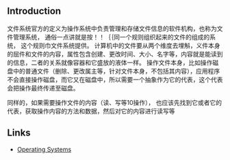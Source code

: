 ## Introduction


文件系统官方的定义为操作系统中负责管理和存储文件信息的软件机构，也称为文件管理系统， 通俗一点讲就是按！！｛｛同一个规则组织起来的文件的组成的系统， 这个规则巾文件系统提供。 
计算机中的文件要从两个维度去埋斛，义件本身的屈件和文件的内容，属性包含创建、更改时间、大小、名字等，内容就是能读到的信息，二者的关系就像容器和它盛放的液体一样。 
操作文件本身，比如操作磁盘中的普通文件（删除、更改属主等，针对文件本身，不包括其内容），应用程序不会直接操作磁盘，而它又在磁盘中，所以需要一个抽象作为它的代表，这个代表会把操作最终传递至磁盘。

同样的，如果需要操作文件的内容（读、写等10操作）， 也应该先找到它或者它的代表，获取操作内容的方法和数据，然后对它的内容进行读写等


## Links

- [Operating Systems](/docs/CS/OS/OS.md)
